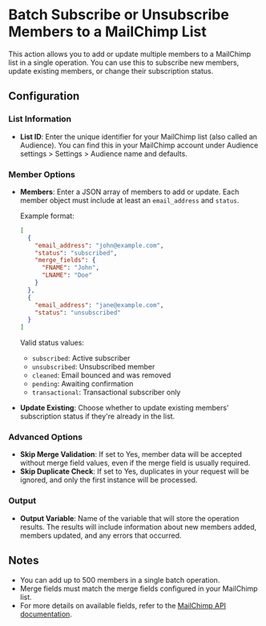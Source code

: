 # Batch Subscribe or Unsubscribe Members to a MailChimp List

This action allows you to add or update multiple members to a MailChimp list in a single operation. You can use this to subscribe new members, update existing members, or change their subscription status.

## Configuration

### List Information
- **List ID**: Enter the unique identifier for your MailChimp list (also called an Audience). You can find this in your MailChimp account under Audience settings > Settings > Audience name and defaults.

### Member Options
- **Members**: Enter a JSON array of members to add or update. Each member object must include at least an `email_address` and `status`. 

  Example format:
  ```json
  [
    {
      "email_address": "john@example.com",
      "status": "subscribed",
      "merge_fields": {
        "FNAME": "John",
        "LNAME": "Doe"
      }
    },
    {
      "email_address": "jane@example.com",
      "status": "unsubscribed"
    }
  ]
  ```

  Valid status values:
  - `subscribed`: Active subscriber
  - `unsubscribed`: Unsubscribed member
  - `cleaned`: Email bounced and was removed
  - `pending`: Awaiting confirmation
  - `transactional`: Transactional subscriber only

- **Update Existing**: Choose whether to update existing members' subscription status if they're already in the list.

### Advanced Options
- **Skip Merge Validation**: If set to Yes, member data will be accepted without merge field values, even if the merge field is usually required.
- **Skip Duplicate Check**: If set to Yes, duplicates in your request will be ignored, and only the first instance will be processed.

### Output
- **Output Variable**: Name of the variable that will store the operation results. The results will include information about new members added, members updated, and any errors that occurred.

## Notes
- You can add up to 500 members in a single batch operation.
- Merge fields must match the merge fields configured in your MailChimp list.
- For more details on available fields, refer to the [MailChimp API documentation](https://mailchimp.com/developer/marketing/api/list-members/batch-subscribe-or-unsubscribe/).